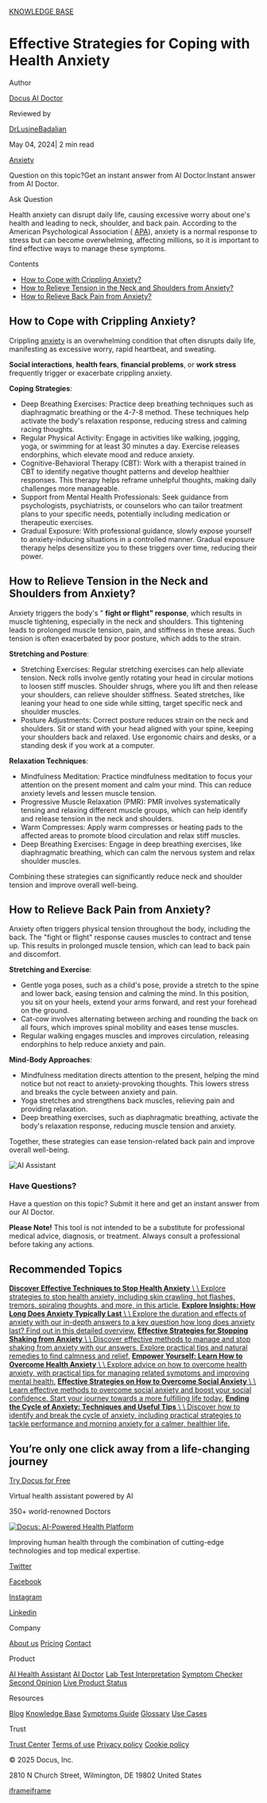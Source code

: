 [KNOWLEDGE BASE](https://docus.ai/knowledge-base)

# Effective Strategies for Coping with Health Anxiety

Author

[Docus AI Doctor](https://docus.ai/ai-doctor)

Reviewed by

[DrLusineBadalian](https://docus.ai/author/dr-lusine-badalian)

May 04, 2024\| 2 min read

[Anxiety](https://docus.ai/tags/anxiety)

Question on this topic?Get an instant answer from AI Doctor.Instant answer from AI Doctor.

Ask Question

Health anxiety can disrupt daily life, causing excessive worry about one's health and leading to neck, shoulder, and back pain. According to the American Psychological Association ( [APA](https://www.apa.org/topics/stress/health)), anxiety is a normal response to stress but can become overwhelming, affecting millions, so it is important to find effective ways to manage these symptoms.

Contents

- [How to Cope with Crippling Anxiety?](https://docus.ai/knowledge-base/strategies-for-coping-with-health-anxiety#how-to-cope-with-crippling-anxiety)
- [How to Relieve Tension in the Neck and Shoulders from Anxiety?](https://docus.ai/knowledge-base/strategies-for-coping-with-health-anxiety#how-to-relieve-tension-in-the-neck-and-shoulders-from-anxiety)
- [How to Relieve Back Pain from Anxiety?](https://docus.ai/knowledge-base/strategies-for-coping-with-health-anxiety#how-to-relieve-back-pain-from-anxiety)

## How to Cope with Crippling Anxiety?

Crippling [anxiety](https://docus.ai/knowledge-base/how-to-recognize-anxiety-in-yourself-and-others) is an overwhelming condition that often disrupts daily life, manifesting as excessive worry, rapid heartbeat, and sweating.

**Social interactions**, **health fears**, **financial problems**, or **work stress** frequently trigger or exacerbate crippling anxiety.

**Coping Strategies**:

- Deep Breathing Exercises: Practice deep breathing techniques such as diaphragmatic breathing or the 4-7-8 method. These techniques help activate the body's relaxation response, reducing stress and calming racing thoughts.
- Regular Physical Activity: Engage in activities like walking, jogging, yoga, or swimming for at least 30 minutes a day. Exercise releases endorphins, which elevate mood and reduce anxiety.
- Cognitive-Behavioral Therapy (CBT): Work with a therapist trained in CBT to identify negative thought patterns and develop healthier responses. This therapy helps reframe unhelpful thoughts, making daily challenges more manageable.
- Support from Mental Health Professionals: Seek guidance from psychologists, psychiatrists, or counselors who can tailor treatment plans to your specific needs, potentially including medication or therapeutic exercises.
- Gradual Exposure: With professional guidance, slowly expose yourself to anxiety-inducing situations in a controlled manner. Gradual exposure therapy helps desensitize you to these triggers over time, reducing their power.

## How to Relieve Tension in the Neck and Shoulders from Anxiety?

Anxiety triggers the body's " **fight or flight" response**, which results in muscle tightening, especially in the neck and shoulders. This tightening leads to prolonged muscle tension, pain, and stiffness in these areas. Such tension is often exacerbated by poor posture, which adds to the strain.

**Stretching and Posture**:

- Stretching Exercises: Regular stretching exercises can help alleviate tension. Neck rolls involve gently rotating your head in circular motions to loosen stiff muscles. Shoulder shrugs, where you lift and then release your shoulders, can relieve shoulder stiffness. Seated stretches, like leaning your head to one side while sitting, target specific neck and shoulder muscles.
- Posture Adjustments: Correct posture reduces strain on the neck and shoulders. Sit or stand with your head aligned with your spine, keeping your shoulders back and relaxed. Use ergonomic chairs and desks, or a standing desk if you work at a computer.

**Relaxation Techniques**:

- Mindfulness Meditation: Practice mindfulness meditation to focus your attention on the present moment and calm your mind. This can reduce anxiety levels and lessen muscle tension.
- Progressive Muscle Relaxation (PMR): PMR involves systematically tensing and relaxing different muscle groups, which can help identify and release tension in the neck and shoulders.
- Warm Compresses: Apply warm compresses or heating pads to the affected areas to promote blood circulation and relax stiff muscles.
- Deep Breathing Exercises: Engage in deep breathing exercises, like diaphragmatic breathing, which can calm the nervous system and relax shoulder muscles.

Combining these strategies can significantly reduce neck and shoulder tension and improve overall well-being.

## How to Relieve Back Pain from Anxiety?

Anxiety often triggers physical tension throughout the body, including the back. The "fight or flight" response causes muscles to contract and tense up. This results in prolonged muscle tension, which can lead to back pain and discomfort.

**Stretching and Exercise**:

- Gentle yoga poses, such as a child's pose, provide a stretch to the spine and lower back, easing tension and calming the mind. In this position, you sit on your heels, extend your arms forward, and rest your forehead on the ground.
- Cat-cow involves alternating between arching and rounding the back on all fours, which improves spinal mobility and eases tense muscles.
- Regular walking engages muscles and improves circulation, releasing endorphins to help reduce anxiety and pain.

**Mind-Body Approaches**:

- Mindfulness meditation directs attention to the present, helping the mind notice but not react to anxiety-provoking thoughts. This lowers stress and breaks the cycle between anxiety and pain.
- Yoga stretches and strengthens back muscles, relieving pain and providing relaxation.
- Deep breathing exercises, such as diaphragmatic breathing, activate the body's relaxation response, reducing muscle tension and anxiety.

Together, these strategies can ease tension-related back pain and improve overall well-being.

![AI Assistant](https://docus.ai/images/small-assistant.png)

### Have Questions?

Have a question on this topic? Submit it here and get an instant answer from our AI Doctor.

**Please Note!** This tool is not intended to be a substitute for professional medical advice, diagnosis, or treatment. Always consult a professional before taking any actions.

## Recommended Topics

[**Discover Effective Techniques to Stop Health Anxiety** \\
\\
Explore strategies to stop health anxiety, including skin crawling, hot flashes, tremors, spiraling thoughts, and more, in this article.](https://docus.ai/knowledge-base/techniques-to-stop-health-anxiety) [**Explore Insights: How Long Does Anxiety Typically Last** \\
\\
Explore the duration and effects of anxiety with our in-depth answers to a key question how long does anxiety last? Find out in this detailed overview.](https://docus.ai/knowledge-base/how-long-does-anxiety-last) [**Effective Strategies for Stopping Shaking from Anxiety** \\
\\
Discover effective methods to manage and stop shaking from anxiety with our answers. Explore practical tips and natural remedies to find calmness and relief.](https://docus.ai/knowledge-base/strategies-for-stopping-shaking-from-anxiety) [**Empower Yourself: Learn How to Overcome Health Anxiety** \\
\\
Explore advice on how to overcome health anxiety, with practical tips for managing related symptoms and improving mental health.](https://docus.ai/knowledge-base/how-to-overcome-health-anxiety) [**Effective Strategies on How to Overcome Social Anxiety** \\
\\
Learn effective methods to overcome social anxiety and boost your social confidence. Start your journey towards a more fulfilling life today.](https://docus.ai/knowledge-base/how-to-overcome-social-anxiety) [**Ending the Cycle of Anxiety: Techniques and Useful Tips** \\
\\
Discover how to identify and break the cycle of anxiety, including practical strategies to tackle performance and morning anxiety for a calmer, healthier life.](https://docus.ai/knowledge-base/ending-the-cycle-of-anxiety-techniques)

## You’re only one click away from a life-changing journey

[Try Docus for Free](https://my.docus.ai/auth/signup)

Virtual health assistant powered by AI

350+ world-renowned Doctors

[![Docus: AI-Powered Health Platform](https://docus.ai/docus-dark-logo.svg)](https://docus.ai/)

Improving human health through the combination of cutting-edge technologies and top medical expertise.

[Twitter](https://twitter.com/docus_ai)

[Facebook](https://www.facebook.com/docusai)

[Instagram](https://www.instagram.com/docus.ai/)

[Linkedin](https://www.linkedin.com/company/docusai/)

Company

[About us](https://docus.ai/about-us) [Pricing](https://docus.ai/pricing) [Contact](https://docus.ai/contact)

Product

[AI Health Assistant](https://docus.ai/ai-health-assistant) [AI Doctor](https://docus.ai/ai-doctor) [Lab Test Interpretation](https://docus.ai/lab-test-interpretation) [Symptom Checker](https://docus.ai/symptom-checker) [Second Opinion](https://docus.ai/second-opinion) [Live Product Status](https://docus.statuspage.io/)

Resources

[Blog](https://docus.ai/blog) [Knowledge Base](https://docus.ai/knowledge-base) [Symptoms Guide](https://docus.ai/symptoms-guide) [Glossary](https://docus.ai/glossary) [Use Cases](https://docus.ai/use-cases)

Trust

[Trust Center](https://trust.docus.ai/) [Terms of use](https://docus.ai/terms-of-use) [Privacy policy](https://docus.ai/privacy-policy) [Cookie policy](https://docus.ai/cookie-policy)

© 2025 Docus, Inc.

2810 N Church Street, Wilmington, DE 19802 United States

[iframe](https://td.doubleclick.net/td/ga/rul?tid=G-C1NR4HEC74&gacid=1751721365.1741381979&gtm=45je5362v874030715z8849365654za200zb849365654&dma=0&gcs=G1--&gcd=13l3l3R3l5l1&npa=0&pscdl=noapi&aip=1&fledge=1&frm=0&tag_exp=102067808~102482433~102539968~102587591~102640600~102717422~102788824~102791784&z=1491934121)[iframe](https://td.doubleclick.net/td/rul/11076298198?random=1741381978998&cv=11&fst=1741381978998&fmt=3&bg=ffffff&guid=ON&async=1&gtm=45je5362v874030715z8849365654za200zb849365654&gcd=13l3l3R3l5l1&dma=0&tag_exp=102067808~102482433~102539968~102587591~102640600~102717422~102788824~102791784&u_w=1280&u_h=1024&url=https%3A%2F%2Fdocus.ai%2Fknowledge-base%2Fstrategies-for-coping-with-health-anxiety&hn=www.googleadservices.com&frm=0&tiba=Effective%20Strategies%20for%20Coping%20with%20Health%20Anxiety&npa=0&pscdl=noapi&auid=98598846.1741381979&uaa=&uab=&uafvl=&uamb=0&uam=&uap=&uapv=&uaw=0&fledge=1&data=event%3Dgtag.config)